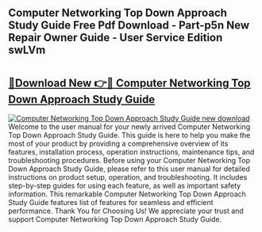 ## Computer Networking Top Down Approach Study Guide Free Pdf Download - Part-p5n New Repair Owner Guide - User Service Edition swLVm

# <h2><a href="http://bc71780.oget.top/?id=Computer+Networking+Top+Down+Approach+Study+Guide">🔗Download New 👉🔴 Computer Networking Top Down Approach Study Guide</a></h2>

[![Computer Networking Top Down Approach Study Guide new download](https://i.imgur.com/5g1atiW.png)](http://bc71780.oget.top/?id=Computer+Networking+Top+Down+Approach+Study+Guide)
Welcome to the user manual for your newly arrived Computer Networking Top Down Approach Study Guide. This guide is here to help you make the most of your product by providing a comprehensive overview of its features, installation process, operation instructions, maintenance tips, and troubleshooting procedures. Before using your Computer Networking Top Down Approach Study Guide, please refer to this user manual for detailed instructions on product setup, operation, and troubleshooting. It includes step-by-step guides for using each feature, as well as important safety information. This remarkable Computer Networking Top Down Approach Study Guide features list of features for seamless and efficient performance. Thank You for Choosing Us! We appreciate your trust and support Computer Networking Top Down Approach Study Guide.
